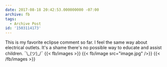 ```yaml
---
date: 2017-08-18 20:42:53.000000000 -07:00
archive: fb
tags: 
  - Archive Post
id: '1503114173'
---
```


This is my favorite eclipse comment so far. I feel the same way about electrical outlets. It's a shame there's no possible way to educate and assist children. ¯\\\_(ツ)\_/¯
{{< fb/images >}}
{{< fb/image src="image.jpg" />}}
{{< /fb/images >}}
